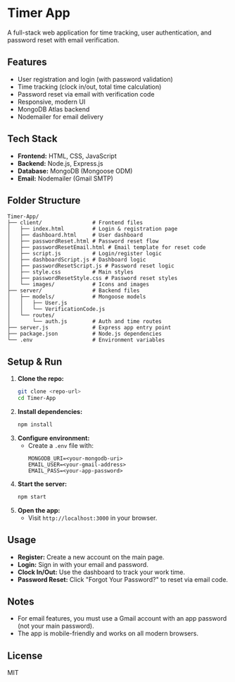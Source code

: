 # Timer App

A full-stack web application for time tracking, user authentication, and password reset with email verification.

## Features
- User registration and login (with password validation)
- Time tracking (clock in/out, total time calculation)
- Password reset via email with verification code
- Responsive, modern UI
- MongoDB Atlas backend
- Nodemailer for email delivery

## Tech Stack
- **Frontend:** HTML, CSS, JavaScript
- **Backend:** Node.js, Express.js
- **Database:** MongoDB (Mongoose ODM)
- **Email:** Nodemailer (Gmail SMTP)

## Folder Structure
```
Timer-App/
├── client/                # Frontend files
│   ├── index.html         # Login & registration page
│   ├── dashboard.html     # User dashboard
│   ├── passwordReset.html # Password reset flow
│   ├── passwordResetEmail.html # Email template for reset code
│   ├── script.js          # Login/register logic
│   ├── dashboardScript.js # Dashboard logic
│   ├── passwordResetScript.js # Password reset logic
│   ├── style.css          # Main styles
│   ├── passwordResetStyle.css # Password reset styles
│   └── images/            # Icons and images
├── server/                # Backend files
│   ├── models/            # Mongoose models
│   │   ├── User.js
│   │   └── VerificationCode.js
│   └── routes/
│       └── auth.js        # Auth and time routes
├── server.js              # Express app entry point
├── package.json           # Node.js dependencies
└── .env                   # Environment variables
```

## Setup & Run
1. **Clone the repo:**
   ```bash
   git clone <repo-url>
   cd Timer-App
   ```
2. **Install dependencies:**
   ```bash
   npm install
   ```
3. **Configure environment:**
   - Create a `.env` file with:
     ```
     MONGODB_URI=<your-mongodb-uri>
     EMAIL_USER=<your-gmail-address>
     EMAIL_PASS=<your-app-password>
     ```
4. **Start the server:**
   ```bash
   npm start
   ```
5. **Open the app:**
   - Visit `http://localhost:3000` in your browser.

## Usage
- **Register:** Create a new account on the main page.
- **Login:** Sign in with your email and password.
- **Clock In/Out:** Use the dashboard to track your work time.
- **Password Reset:** Click "Forgot Your Password?" to reset via email code.

## Notes
- For email features, you must use a Gmail account with an app password (not your main password).
- The app is mobile-friendly and works on all modern browsers.

## License
MIT
